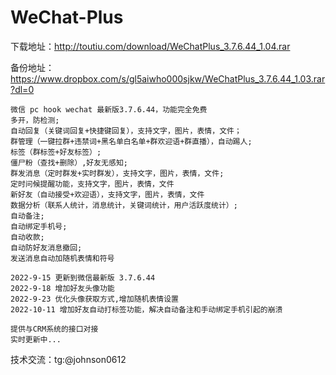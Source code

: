 # WeChat-Plus

下载地址：http://toutiu.com/download/WeChatPlus_3.7.6.44_1.04.rar

备份地址：https://www.dropbox.com/s/gl5aiwho000sjkw/WeChatPlus_3.7.6.44_1.03.rar?dl=0

 	微信 pc hook wechat 最新版3.7.6.44，功能完全免费
	多开，防检测;
	自动回复（关键词回复+快捷键回复），支持文字，图片，表情，文件；
	群管理（一键拉群+违禁词+黑名单白名单+群欢迎语+群直播），自动踢人;
	标签（群标签+好友标签）;
	僵尸粉（查找+删除）,好友无感知;
	群发消息（定时群发+实时群发），支持文字，图片，表情，文件;
	定时问候提醒功能，支持文字，图片，表情，文件
	新好友（自动接受+欢迎语），支持文字，图片，表情，文件
	数据分析（联系人统计，消息统计，关键词统计，用户活跃度统计）;
	自动备注;
	自动绑定手机号;
	自动收款;
	自动防好友消息撤回;
	发送消息自动加随机表情和符号

	2022-9-15 更新到微信最新版 3.7.6.44
	2022-9-18 增加好友头像功能
	2022-9-23 优化头像获取方式,增加随机表情设置
	2022-10-11 增加好友自动打标签功能，解决自动备注和手动绑定手机引起的崩溃

	提供与CRM系统的接口对接
	实时更新中...

技术交流：tg:@johnson0612
